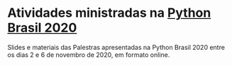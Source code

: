 # Atividades ministradas na [Python Brasil 2020](http://2020.pythonbrasil.org.br)

Slides e materiais das Palestras apresentadas na Python Brasil 2020 entre os dias 2 e 6 de novembro de 2020, em formato online.
